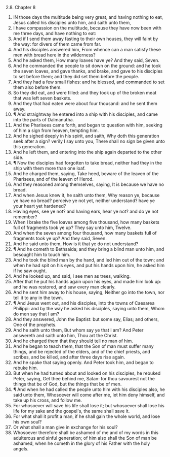 2.8. Chapter 8
1. IN those days the multitude being very great, and having nothing to eat, Jesus called his disciples unto him, and saith unto them,
2. I have compassion on the multitude, because they have now been with me three days, and have nothing to eat:
3. And if I send them away fasting to their own houses, they will faint by the way: for divers of them came from far.
4. And his disciples answered him, From whence can a man satisfy these men with bread here in the wilderness?
5. And he asked them, How many loaves have ye? And they said, Seven.
6. And he commanded the people to sit down on the ground: and he took the seven loaves, and gave thanks, and brake, and gave to his disciples to set before them; and they did set them before the people.
7. And they had a few small fishes: and he blessed, and commanded to set them also before them.
8. So they did eat, and were filled: and they took up of the broken meat that was left seven baskets.
9. And they that had eaten were about four thousand: and he sent them away.
10. ¶ And straightway he entered into a ship with his disciples, and came into the parts of Dalmanutha.
11. And the Pharisees came forth, and began to question with him, seeking of him a sign from heaven, tempting him.
12. And he sighed deeply in his spirit, and saith, Why doth this generation seek after a sign? verily I say unto you, There shall no sign be given unto this generation.
13. And he left them, and entering into the ship again departed to the other side.
14. ¶ Now the disciples had forgotten to take bread, neither had they in the ship with them more than one loaf.
15. And he charged them, saying, Take heed, beware of the leaven of the Pharisees, and of the leaven of Herod.
16. And they reasoned among themselves, saying, It is because we have no bread.
17. And when Jesus knew it, he saith unto them, Why reason ye, because ye have no bread? perceive ye not yet, neither understand? have ye your heart yet hardened?
18. Having eyes, see ye not? and having ears, hear ye not? and do ye not remember?
19. When I brake the five loaves among five thousand, how many baskets full of fragments took ye up? They say unto him, Twelve.
20. And when the seven among four thousand, how many baskets full of fragments took ye up? And they said, Seven.
21. And he said unto them, How is it that ye do not understand?
22. ¶ And he cometh to Bethsaida; and they bring a blind man unto him, and besought him to touch him.
23. And he took the blind man by the hand, and led him out of the town; and when he had spit on his eyes, and put his hands upon him, he asked him if he saw ought.
24. And he looked up, and said, I see men as trees, walking.
25. After that he put his hands again upon his eyes, and made him look up: and he was restored, and saw every man clearly.
26. And he sent him away to his house, saying, Neither go into the town, nor tell it to any in the town.
27. ¶ And Jesus went out, and his disciples, into the towns of Caesarea Philippi: and by the way he asked his disciples, saying unto them, Whom do men say that I am?
28. And they answered, John the Baptist: but some say, Elias; and others, One of the prophets.
29. And he saith unto them, But whom say ye that I am? And Peter answereth and saith unto him, Thou art the Christ.
30. And he charged them that they should tell no man of him.
31. And he began to teach them, that the Son of man must suffer many things, and be rejected of the elders, and of the chief priests, and scribes, and be killed, and after three days rise again.
32. And he spake that saying openly. And Peter took him, and began to rebuke him.
33. But when he had turned about and looked on his disciples, he rebuked Peter, saying, Get thee behind me, Satan: for thou savourest not the things that be of God, but the things that be of men.
34. ¶ And when he had called the people unto him with his disciples also, he said unto them, Whosoever will come after me, let him deny himself, and take up his cross, and follow me.
35. For whosoever will save his life shall lose it; but whosoever shall lose his life for my sake and the gospel's, the same shall save it.
36. For what shall it profit a man, if he shall gain the whole world, and lose his own soul?
37. Or what shall a man give in exchange for his soul?
38. Whosoever therefore shall be ashamed of me and of my words in this adulterous and sinful generation; of him also shall the Son of man be ashamed, when he cometh in the glory of his Father with the holy angels.

